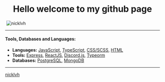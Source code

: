 <h1 align="center">Hello welcome to my github page</h1>

<p>&nbsp;<img align="center" src="https://github-readme-stats.vercel.app/api?username=nicklvh&show_icons=true&theme=tokyonight&locale=en" alt="nicklvh" /></p>

----

#### Tools, Databases and Languages: 
  - **Languages:** [JavaScript](https://www.javascript.com/), [TypeScript](https://typescriptlang.org), [CSS/SCSS](https://www.w3schools.com/Css/), [HTML](https://www.w3schools.com/html/)
  - **Tools:** [Express](http://expressjs.com/), [ReactJS](https://reactjs.org/), [Discord.js](https://discord.js.org/), [Typeorm](https://typeorm.io/)
  - **Databases:** [PostgreSQL](https://www.postgresql.org/), [MongoDB](https://mongodb.com/)
  
----

[nicklvh](https://github.com/nicklvh/)

